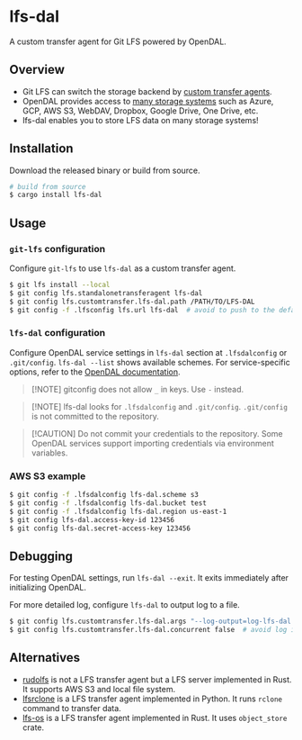 # lfs-dal

A custom transfer agent for Git LFS powered by OpenDAL.

## Overview

* Git LFS can switch the storage backend by [custom transfer agents][custom-transfer].
* OpenDAL provides access to [many storage systems][services] such as Azure, GCP, AWS S3, WebDAV, Dropbox, Google Drive, One Drive, etc.
* lfs-dal enables you to store LFS data on many storage systems!

## Installation

Download the released binary or build from source.

```bash
# build from source
$ cargo install lfs-dal
```

## Usage

### `git-lfs` configuration

Configure `git-lfs` to use `lfs-dal` as a custom transfer agent.

```bash
$ git lfs install --local
$ git config lfs.standalonetransferagent lfs-dal
$ git config lfs.customtransfer.lfs-dal.path /PATH/TO/LFS-DAL
$ git config -f .lfsconfig lfs.url lfs-dal  # avoid to push to the default server accidentally
```

### `lfs-dal` configuration

Configure OpenDAL service settings in `lfs-dal` section at `.lfsdalconfig` or `.git/config`.
`lfs-dal --list` shows available schemes.
For service-specific options, refer to the [OpenDAL documentation][services].

> \[!NOTE]
> gitconfig does not allow `_` in keys. Use `-` instead.

> \[!NOTE]
> lfs-dal looks for `.lfsdalconfig` and `.git/config`.
> `.git/config` is not committed to the repository.

> \[!CAUTION]
> Do not commit your credentials to the repository.
> Some OpenDAL services support importing credentials via environment variables.

### AWS S3 example

```bash
$ git config -f .lfsdalconfig lfs-dal.scheme s3
$ git config -f .lfsdalconfig lfs-dal.bucket test
$ git config -f .lfsdalconfig lfs-dal.region us-east-1
$ git config lfs-dal.access-key-id 123456
$ git config lfs-dal.secret-access-key 123456
```

## Debugging

For testing OpenDAL settings, run `lfs-dal --exit`. It exits immediately after initializing OpenDAL.

For more detailed log, configure `lfs-dal` to output log to a file.

```bash
$ git config lfs.customtransfer.lfs-dal.args "--log-output=log-lfs-dal.txt --log-level=debug"
$ git config lfs.customtransfer.lfs-dal.concurrent false  # avoid log interleaving
```

## Alternatives

* [rudolfs][rudolfs] is not a LFS transfer agent but a LFS server implemented in Rust. It supports AWS S3 and local file system.
* [lfsrclone][lfsrclone] is a LFS transfer agent implemented in Python. It runs `rclone` command to transfer data.
* [lfs-os][lfs-os] is a LFS transfer agent implemented in Rust. It uses `object_store` crate.

[custom-transfer]: https://github.com/git-lfs/git-lfs/blob/main/docs/custom-transfers.md

[services]: https://opendal.apache.org/docs/category/services/

[rudolfs]: https://github.com/jasonwhite/rudolfs

[lfsrclone]: https://github.com/Jwink3101/lfsrclone

[lfs-os]: https://github.com/hacksadecimal/lfs-os
